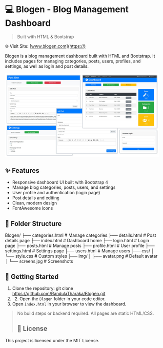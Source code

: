 # 💻 Blogen - Blog Management Dashboard

> Built with HTML & Bootstrap

🌐 Visit Site: [www.blogen.com](https://)

Blogen is a blog management dashboard built with HTML and
Bootstrap. It includes pages for managing categories,
posts, users, profiles, and settings, as well as login and
post details.

![Screens](img/screens.jpg)

## ✨ Features

- Responsive dashboard UI built with Bootstrap 4
- Manage blog categories, posts, users, and settings
- User profile and authentication (login page)
- Post details and editing
- Clean, modern design
- FontAwesome icons

## 📁 Folder Structure

Blogen/
├── categories.html      # Manage categories
├── details.html         # Post details page
├── index.html           # Dashboard home
├── login.html           # Login page
├── posts.html           # Manage posts
├── profile.html         # User profile
├── settings.html        # Settings page
├── users.html           # Manage users
├── css/
│   └── style.css        # Custom styles
├── img/
│   ├── avatar.png       # Default avatar
│   └── screens.jpg      # Screenshots
## 🚀 Getting Started

1. Clone the repository: git clone https://github.com/RandulaTharaka/Blogen.git
2. 2. Open the `Blogen` folder in your code editor.
3. Open `index.html` in your browser to view the dashboard.

> No build steps or backend required. All pages are static HTML/CSS.
>
> ## 📄 License

This project is licensed under the MIT License.
